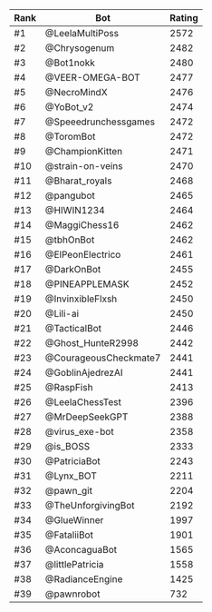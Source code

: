 Rank|Bot|Rating
---|---|---
#1|@LeelaMultiPoss|2572
#2|@Chrysogenum|2482
#3|@Bot1nokk|2480
#4|@VEER-OMEGA-BOT|2477
#5|@NecroMindX|2476
#6|@YoBot_v2|2474
#7|@Speeedrunchessgames|2472
#8|@ToromBot|2472
#9|@ChampionKitten|2471
#10|@strain-on-veins|2470
#11|@Bharat_royals|2468
#12|@pangubot|2465
#13|@HIWIN1234|2464
#14|@MaggiChess16|2462
#15|@tbhOnBot|2462
#16|@ElPeonElectrico|2461
#17|@DarkOnBot|2455
#18|@PINEAPPLEMASK|2452
#19|@InvinxibleFlxsh|2450
#20|@Lili-ai|2450
#21|@TacticalBot|2446
#22|@Ghost_HunteR2998|2442
#23|@CourageousCheckmate7|2441
#24|@GoblinAjedrezAI|2441
#25|@RaspFish|2413
#26|@LeelaChessTest|2396
#27|@MrDeepSeekGPT|2388
#28|@virus_exe-bot|2358
#29|@is_BOSS|2333
#30|@PatriciaBot|2243
#31|@Lynx_BOT|2211
#32|@pawn_git|2204
#33|@TheUnforgivingBot|2192
#34|@GlueWinner|1997
#35|@FataliiBot|1901
#36|@AconcaguaBot|1565
#37|@littlePatricia|1558
#38|@RadianceEngine|1425
#39|@pawnrobot|732
